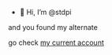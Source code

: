 - 👋 Hi, I’m @stdpi

and you found my alternate

go check [my current account](https://github.com/hUwUtao)

<!---
stdpi/stdpi is a ✨ special ✨ repository because its `README.md` (this file) appears on your GitHub profile.
You can click the Preview link to take a look at your changes.
--->
